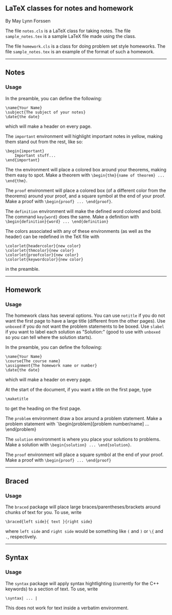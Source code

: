 ## LaTeX classes for notes and homework

By May Lynn Forssen

The file `notes.cls` is a LaTeX class for taking notes. The file 
`sample_notes.tex` is a sample LaTeX file made using the class.

The file `homework.cls` is a class for doing problem set style homeworks.
The file `sample_notes.tex` is an example of the format of such a homework.

---
## Notes
### Usage

In the preamble, you can define the following:

    \name{Your Name}
    \subject{The subject of your notes}
    \date{the date}

which will make a header on every page.

The `important` environment will highlight important notes in yellow, making 
them stand out from the rest, like so:

    \begin{important}
        Important stuff...
    \end{important}

The `thm` environment will place a colored box around your theorems, making them
easy to spot. Make a theorem with `\begin{thm}{name of theorem} ... \end{thm}`.

The `proof` environment will place a colored box (of a different color from the
theorems) around your proof, and a square symbol at the end of your proof. 
Make a proof with `\begin{proof} ... \end{proof}`.

The `definition` environment will make the defined word colored and bold. The 
command `key{word}` does the same. Make a definition with 
`\begin{definition}{word} ... \end{definition}`

The colors associated with any of these environments (as well as the header) can
be redefined in the TeX file with

    \colorlet{headercolor}{new color}
    \colorlet{thmcolor}{new color}
    \colorlet{proofcolor}{new color}
    \colorlet{keywordcolor}{new color}

in the preamble.

---
## Homework
### Usage

The homework class has several options. You can use `notitle` if you do
not want the first page to have a large title (different from the other
pages). Use `unboxed` if you do not want the problem statements to be
boxed. Use `slabel` if you want to label each solution as "Solution:" 
(good to use with `unboxed` so you can tell where the solution starts).

In the preamble, you can define the following:

    \name{Your Name}
    \course{The course name}
    \assignment{The homework name or number}
    \date{the date}

which will make a header on every page.

At the start of the document, if you want a title on the first page, type
 
    \maketitle

to get the heading on the first page.

The `problem` environment draw a box around a problem statement. Make a problem
statement with `\begin{problem}[problem number/name] ... \end{problem}

The `solution` environment is where you place your solutions to problems.
Make a solution with `\begin{solution} ... \end{solution}`.

The `proof` environment will place a square symbol at the end of your proof. 
Make a proof with `\begin{proof} ... \end{proof}`

---
## Braced
### Usage

The `braced` package will place large braces/parentheses/brackets around 
chunks of text for you. To use, write

    \braced{left side}{ text }{right side}
    
where `left side` and `right side` would be something like `(` and `)` or `\{` and `.`,
respectively.

---
## Syntax
### Usage

The `syntax` package will apply syntax hightlighting (currently for the C++ keywords) to a section of text.
To use, write

    \syntax| ... |
    
This does not work for text inside a verbatim environment.

